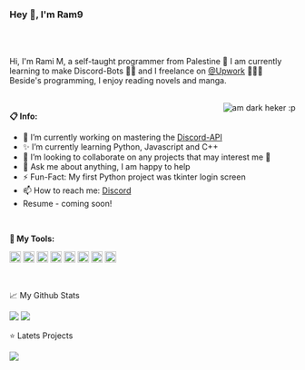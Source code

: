 ### Hey 👋, I'm Ram9 

<br />
<br />

Hi, I'm Rami M, a self-taught programmer from Palestine 🚀 I am currently learning to make Discord-Bots 🦾🤖 and I freelance on [@Upwork](https://www.upwork.com/) 👨🏽‍💻 Beside's programming, I enjoy reading novels and manga.

<br />

  <img align="right" alt="am dark heker :p" src="https://c.tenor.com/-n4k63Qsk-4AAAAM/anonymous-hacker.gif" />
  
**📋 Info:**

- 🍭 I’m currently working on mastering the [Discord-API](https://discord.com/developers/docs/)
- ✨ I’m currently learning Python, Javascript and C++
- 🤝 I’m looking to collaborate on any projects that may interest me 🤗
- 💬 Ask me about anything, I am happy to help
- ⚡️ Fun-Fact: My first Python project was tkinter login screen
- 📫 How to reach me: [Discord](https://discord.com/users/841814983574028298)
- Resume - coming soon!

<br />

**🔨 My Tools:**  

<code><img height="20" src="https://github.com/abranhe/programming-languages-logos/blob/master/src/python/python_64x64.png"></code>
<code><img height="20" src="https://github.com/abranhe/programming-languages-logos/blob/master/src/cpp/cpp_64x64.png"></code>
<code><img height="20" src="https://github.com/gilbarbara/logos/blob/master/logos/selenium.svg"></code>
<code><img height="20" src="https://github.com/gilbarbara/logos/blob/master/logos/git-icon.svg"></code>
<code><img height="20" src="https://github.com/abranhe/programming-languages-logos/blob/master/src/javascript/javascript_64x64.png"></code>
<code><img height="20" src="https://github.com/gilbarbara/logos/blob/master/logos/nodejs-icon.svg"></code>
<code><img height="20" src="https://github.com/abranhe/programming-languages-logos/blob/master/src/html/html_64x64.png"></code>
<code><img height="20" src="https://github.com/abranhe/programming-languages-logos/blob/master/src/css/css_64x64.png"></code>

<br />

📈 My Github Stats

<img src="https://github-readme-stats.vercel.app/api?username=PythonRam9&&show_icons=true&title_color=CE1225&icon_color=FFFFFF&text_color=007A3D&bg_color=000000">
<img align="right "src="https://github-readme-stats.vercel.app/api/top-langs/?username=PythonRam9&layout=compact">

<br />

⭐️ Latets Projects

<img src="https://github-readme-stats.vercel.app/api/pin/?username=PythonRam9&repo=Youtube-upload-notifier">
